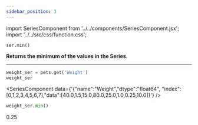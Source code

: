 ```yaml
---
sidebar_position: 3
---
```

import SeriesComponent from '../../components/SeriesComponent.jsx';
import '../../src/css/function.css';

<code>ser.min()</code>

<div className='base'>
    <p><strong>Returns the minimum of the values in the Series.</strong></p>
</div>

---

```python
weight_ser = pets.get('Weight')
weight_ser
```
<SeriesComponent data={'{"name":"Weight","dtype":"float64", "index":[0,1,2,3,4,5,6,7],"data":[40.0,1.5,15.0,80.0,25.0,1.0,0.25,10.0]}'} />

```python
weight_ser.min()
```
0.25